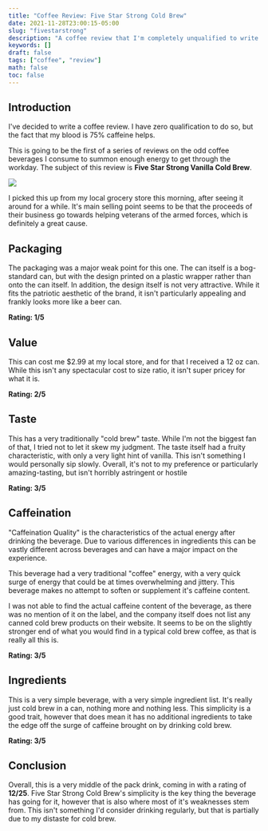 ```yaml
---
title: "Coffee Review: Five Star Strong Cold Brew"
date: 2021-11-28T23:00:15-05:00
slug: "fivestarstrong"
description: "A coffee review that I'm completely unqualified to write. How quaint."
keywords: []
draft: false
tags: ["coffee", "review"]
math: false
toc: false
---
```


## Introduction

I've decided to write a coffee review. I have zero qualification to do so, but the fact that my blood is 75% caffeine helps.

This is going to be the first of a series of reviews on the odd coffee beverages I consume to summon enough energy to get through the workday. The subject of this review is **Five Star Strong Vanilla Cold Brew**. 

![](/images/fivestar.jpg)

I picked this up from my local grocery store this morning, after seeing it around for a while. It's main selling point seems to be that the proceeds of their business go towards helping veterans of the armed forces, which is definitely a great cause.

## Packaging

The packaging was a major weak point for this one. The can itself is a bog-standard can, but with the design printed on a plastic wrapper rather than onto the can itself. In addition, the design itself is not very attractive. While it fits the patriotic aesthetic of the brand, it isn't particularly appealing and frankly looks more like a beer can.

**Rating: 1/5**

## Value

This can cost me $2.99 at my local store, and for that I received a 12 oz can. While this isn't any spectacular cost to size ratio, it isn't super pricey for what it is.

**Rating: 2/5**

## Taste

This has a very traditionally "cold brew" taste. While I'm not the biggest fan of that, I tried not to let it skew my judgment. The taste itself had a fruity characteristic, with only a very light hint of vanilla. This isn't something I would personally sip slowly. Overall, it's not to my preference or particularly amazing-tasting, but isn't horribly astringent or hostile

**Rating: 3/5**

## Caffeination

"Caffeination Quality" is the characteristics of the actual energy after drinking the beverage. Due to various differences in ingredients this can be vastly different across beverages and can have a major impact on the experience.

This beverage had a very traditional "coffee" energy, with a very quick surge of energy that could be at times overwhelming and jittery. This beverage makes no attempt to soften or supplement it's caffeine content.

I was not able to find the actual caffeine content of the beverage, as there was no mention of it on the label, and the company itself does not list any canned cold brew products on their website. It seems to be on the slightly stronger end of what you would find in a typical cold brew coffee, as that is really all this is.

**Rating: 3/5**

## Ingredients

This is a very simple beverage, with a very simple ingredient list. It's really just cold brew in a can, nothing more and nothing less. This simplicity is a good trait, however that does mean it has no additional ingredients to take the edge off the surge of caffeine brought on by drinking cold brew.

**Rating: 3/5**

## Conclusion

Overall, this is a very middle of the pack drink, coming in with a rating of **12/25**. Five Star Strong Cold Brew's simplicity is the key thing the beverage has going for it, however that is also where most of it's weaknesses stem from. This isn't something I'd consider drinking regularly, but that is partially due to my distaste for cold brew.